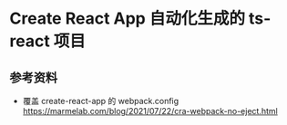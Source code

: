 # Create React App 自动化生成的 ts-react 项目

## 参考资料

-   覆盖 create-react-app 的 webpack.config https://marmelab.com/blog/2021/07/22/cra-webpack-no-eject.html
